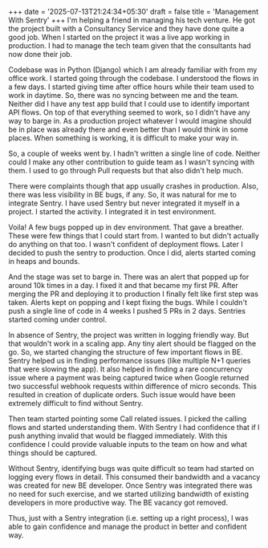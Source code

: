 +++
date = '2025-07-13T21:24:34+05:30'
draft = false
title = 'Management With Sentry'
+++
I'm helping a friend in managing his tech venture. He got the project built with a Consultancy Service and they have done quite a good job. When I started on the project it was a live app working in production. I had to manage the tech team given that the consultants had now done their job. 

Codebase was in Python (Django) which I am already familiar with from my office work. I started going through the codebase. I understood the flows in a few days. I started giving time after office hours while their team used to work in daytime. So, there was no syncing between me and the team. Neither did I have any test app build that I could use to identify important API flows. On top of that everything seemed to work, so I didn't have any way to barge in. As a production project whatever I would imagine should be in place was already there and even better than I would think in some places. When something is working, it is difficult to make your way in.

So, a couple of weeks went by. I hadn't written a single line of code. Neither could I make any other contribution to guide team as I wasn't syncing with them. I used to go through Pull requests but that also didn't help much. 

There were complaints though that app usually crashes in production. Also, there was less visibility in BE bugs, if any. So, it was natural for me to integrate Sentry. I have used Sentry but never integrated it myself in a project. I started the activity. I integrated it in test environment. 

Voila! A few bugs popped up in dev environment. That gave a breather. These were few things that I could start from. I wanted to but didn't actually do anything on that too. I wasn't confident of deployment flows. Later I decided to push the sentry to production. Once I did, alerts started coming in heaps and bounds. 

And the stage was set to barge in. There was an alert that popped up for around 10k times in a day. I fixed it and that became my first PR. After merging the PR and deploying it to production I finally felt like first step was taken. Alerts kept on popping and I kept fixing the bugs. While I couldn't push a single line of code in 4 weeks I pushed 5 PRs in 2 days. Sentries started coming under control. 

In absence of Sentry, the project was written in logging friendly way. But that wouldn't work in a scaling app. Any tiny alert should be flagged on the go. So, we started changing the structure of few important flows in BE. Sentry helped us in finding performance issues (like multiple N+1 queries that were slowing the app). It also helped in finding a rare concurrency issue where a payment was being captured twice when Google returned two successful webhook requests within difference of micro seconds. This resulted in creation of duplicate orders. Such issue would have been extremely difficult to find without Sentry. 

Then team started pointing some Call related issues. I picked the calling flows and started understanding them. With Sentry I had confidence that if I push anything invalid that would be flagged immediately. With this confidence I could provide valuable inputs to the team on how and what things should be captured. 

Without Sentry, identifying bugs was quite difficult so team had started on logging every flows in detail. This consumed their bandwidth and a vacancy was created for new BE developer. Once Sentry was integrated there was no need for such exercise, and we started utilizing bandwidth of existing developers in more productive way. The BE vacancy got removed. 

Thus, just with a Sentry integration (i.e. setting up a right process), I was able to gain confidence and manage the product in better and confident way. 